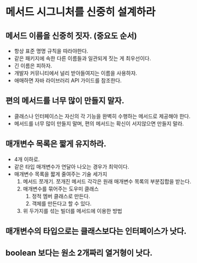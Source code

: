 # 메서드 시그니처를 신중히 설계하라

## 메서드 이름을 신중히 짓자. (중요도 순서)
 - 항상 표준 명명 규칙을 따라야한다.
 - 같은 패키지에 속한 다른 이름들과 일관되게 짓는 게 최우선이다.
 - 긴 이름은 피하자.
 - 개발자 커뮤니티에서 널리 받아들여지는 이름을 사용하자.
 - 애매하면 자바 라이브러리 API 가이드를 참조한다.

## 편의 메서드를 너무 많이 만들지 말자.
 - 클래스나 인터페이스는 자신의 각 기능을 완벽히 수행하는 메서드로 제공해야 한다.
 - 메서드를 너무 많이 만들지 말며, 편의 메서드는 확신이 서지않으면 만들지 말라.
 
## 매개변수 목록은 짧게 유지하라.
 - 4개 이하로.
 - 같은 타입 매개변수가 연달아 나오는 경우가 최악이다.
 - 매개변수 목록을 짧게 줄여주는 기술 세가지
    1. 메서드 쪼개기. 쪼개진 메서드 각각은 원래 매개변수 목록의 부분집합을 받는다.
    1. 매개변수를 묶어주는 도우미 클래스
        1. 정적 멤버 클래스로 만든다.
        1. 객체를 만든다고 할 수 있다.
    1. 위 두가지를 섞는 빌더를 메서드에 이용한 방법
    
    
## 매개변수의 타입으로는 클래스보다는 인터페이스가 낫다.

## boolean 보다는 원소 2개짜리 열거형이 낫다.